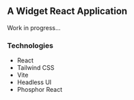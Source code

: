 ## A Widget React Application

Work in progress...

### Technologies
* React
* Tailwind CSS
* Vite
* Headless UI
* Phosphor React